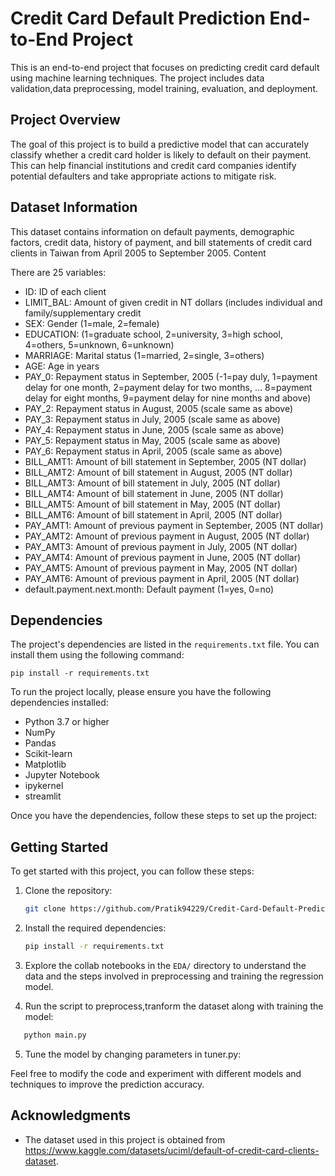 
# Credit Card Default Prediction End-to-End Project

This is an end-to-end project that focuses on predicting credit card default using machine learning techniques. The project includes data validation,data preprocessing, model training, evaluation, and deployment.

## Project Overview

The goal of this project is to build a predictive model that can accurately classify whether a credit card holder is likely to default on their payment. This can help financial institutions and credit card companies identify potential defaulters and take appropriate actions to mitigate risk.


## Dataset Information

This dataset contains information on default payments, demographic factors, credit data, history of payment, and bill statements of credit card clients in Taiwan from April 2005 to September 2005.
Content

There are 25 variables:

- ID: ID of each client
- LIMIT_BAL: Amount of given credit in NT dollars (includes individual and family/supplementary credit
- SEX: Gender (1=male, 2=female)
- EDUCATION: (1=graduate school, 2=university, 3=high school, 4=others, 5=unknown, 6=unknown)
- MARRIAGE: Marital status (1=married, 2=single, 3=others)
- AGE: Age in years
-  PAY_0: Repayment status in September, 2005 (-1=pay duly, 1=payment delay for one month, 2=payment delay for two months, … 8=payment delay for eight months, 9=payment delay for nine months and above)
- PAY_2: Repayment status in August, 2005 (scale same as above)
-    PAY_3: Repayment status in July, 2005 (scale same as above)
-    PAY_4: Repayment status in June, 2005 (scale same as above)
-    PAY_5: Repayment status in May, 2005 (scale same as above)
-    PAY_6: Repayment status in April, 2005 (scale same as above)
-    BILL_AMT1: Amount of bill statement in September, 2005 (NT dollar)
-    BILL_AMT2: Amount of bill statement in August, 2005 (NT dollar)
-    BILL_AMT3: Amount of bill statement in July, 2005 (NT dollar)
-    BILL_AMT4: Amount of bill statement in June, 2005 (NT dollar)
-    BILL_AMT5: Amount of bill statement in May, 2005 (NT dollar)
-    BILL_AMT6: Amount of bill statement in April, 2005 (NT dollar)
-    PAY_AMT1: Amount of previous payment in September, 2005 (NT dollar)
-    PAY_AMT2: Amount of previous payment in August, 2005 (NT dollar)
-    PAY_AMT3: Amount of previous payment in July, 2005 (NT dollar)
-    PAY_AMT4: Amount of previous payment in June, 2005 (NT dollar)
-    PAY_AMT5: Amount of previous payment in May, 2005 (NT dollar)
-    PAY_AMT6: Amount of previous payment in April, 2005 (NT dollar)
-    default.payment.next.month: Default payment (1=yes, 0=no)


## Dependencies

The project's dependencies are listed in the `requirements.txt` file. You can install them using the following command:

```
pip install -r requirements.txt

```
To run the project locally, please ensure you have the following dependencies installed:

- Python 3.7 or higher
- NumPy
- Pandas
- Scikit-learn
- Matplotlib
- Jupyter Notebook 
- ipykernel
- streamlit

Once you have the dependencies, follow these steps to set up the project:

## Getting Started

To get started with this project, you can follow these steps:

1. Clone the repository:

   ```bash
   git clone https://github.com/Pratik94229/Credit-Card-Default-Prediction---End-to-End-Project.git
   ```

2. Install the required dependencies:

   ```bash
   pip install -r requirements.txt
   ```

3. Explore the collab notebooks in the `EDA/` directory to understand the data and the steps involved in preprocessing and training the regression model.

4. Run the script to preprocess,tranform the dataset along with training the model:

```bash
   python main.py
  ```


5. Tune the model by changing parameters in tuner.py:

 

Feel free to modify the code and experiment with different models and techniques to improve the prediction accuracy.



## Acknowledgments

- The dataset used in this project is obtained from https://www.kaggle.com/datasets/uciml/default-of-credit-card-clients-dataset.






